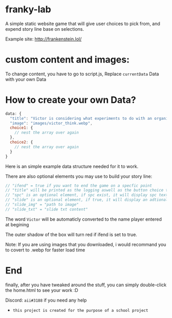 # franky-lab
A simple static website game that will give user choices to pick from, and expend story line base on selections.

Example site: http://frankenstein.lol/

# custom content and images:

To change content, you have to go to script.js, Replace `currentData` Data with your own Data

# How to create your own Data?
```js
data: {
  "title": "Victor is considering what experiments to do with an organism:",
  "image": "images/victor_think.webp",
  choice1: {
    // nest the array over again
  },
  choice2: {
    // nest the array over again
  }
}
```
Here is an simple example data structure needed for it to work.

There are also optional elements you may use to build your story line:

```js
// "ifend" = true if you want to end the game on a specfic point
// "title" will be printed as the logging aswell as the button choice text 
// "spc" is an optional element, if spc exist, it will display spc text on top instead of displaying "title" text, "spc" does not affact button text
// "slide" is an optional element, if true, it will display an adtional image/text in the middle
// "slide_img" = "path to image" 
// "slide_txt" = "slide txt content"
```
The word `Victor` will be automaticly converted to the name player entered at begining

The outer shadow of the box will turn red if ifend is set to true.

Note: If you are using images that you downloaded, i would recommand you to covert to .webp for faster load time

# End

finally, after you have tweaked around the stuff, you can simply double-click the home.html to see your work :D


Discord: `aii#3188` if you need any help
- `this project is created for the purpose of a school project`
